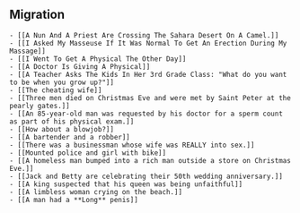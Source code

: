 ## Migration
	- [[A Nun And A Priest Are Crossing The Sahara Desert On A Camel.]]
	- [[I Asked My Masseuse If It Was Normal To Get An Erection During My Massage]]
	- [[I Went To Get A Physical The Other Day]]
	- [[A Doctor Is Giving A Physical]]
	- [[A Teacher Asks The Kids In Her 3rd Grade Class: "What do you want to be when you grow up?"]]
	- [[The cheating wife]]
	- [[Three men died on Christmas Eve and were met by Saint Peter at the pearly gates.]]
	- [[An 85-year-old man was requested by his doctor for a sperm count as part of his physical exam.]]
	- [[How about a blowjob?]]
	- [[A bartender and a robber]]
	- [[There was a businessman whose wife was REALLY into sex.]]
	- [[Mounted police and girl with bike]]
	- [[A homeless man bumped into a rich man outside a store on Christmas Eve.]]
	- [[Jack and Betty are celebrating their 50th wedding anniversary.]]
	- [[A king suspected that his queen was being unfaithful]]
	- [[A limbless woman crying on the beach.]]
	- [[A man had a **Long** penis]]
